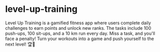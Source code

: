 # level-up-training
Level Up Training is a gamified fitness app where users complete daily challenges to earn points and unlock new ranks. The tasks include 100 push-ups, 100 sit-ups, and a 10 km run every day. Miss a task, and you'll face a penalty! Turn your workouts into a game and push yourself to the next level! 🏆💪
